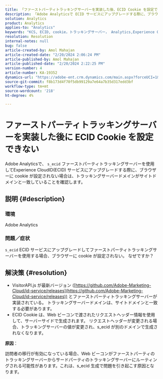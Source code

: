 ```yaml
---
title: 「ファーストパーティトラッキングサーバーを実装した後、ECID Cookie を設定できません」
description: 「Adobe Analyticsで ECID サービスにアップグレードする際に、ブラウザーで s_ecid Cookie が設定されない理由を説明します。」
solution: Analytics
product: Analytics
applies-to: "Analytics"
keywords: "KCS, ECID, cookie，トラッキングサーバー， Analytics,Experience CloudID"
resolution: Resolution
internal-notes: null
bug: false
article-created-by: Amol Mahajan
article-created-date: "2/20/2024 2:06:24 PM"
article-published-by: Amol Mahajan
article-published-date: "2/20/2024 2:22:25 PM"
version-number: 4
article-number: KA-19352
dynamics-url: "https://adobe-ent.crm.dynamics.com/main.aspx?forceUCI=1&pagetype=entityrecord&etn=knowledgearticle&id=c168863a-f9cf-ee11-9079-6045bd006295"
source-git-commit: f8b173d4f70f5db99129a7e64a7b35d317edd3bf
workflow-type: tm+mt
source-wordcount: '218'
ht-degree: 4%

---
```


# ファーストパーティトラッキングサーバーを実装した後に ECID Cookie を設定できない


Adobe Analyticsで、 `s_ecid` ファーストパーティトラッキングサーバーを使用してExperience CloudID(ECID) サービスにアップグレードする際に、ブラウザーに cookie が設定されない場合は、トラッキングサーバードメインがサイトドメインと一致していることを確認します。

## 説明 {#description}


### <b>環境</b>

Adobe Analytics



### <b>問題／症状</b>

`s_ecid` ECID サービスにアップグレードしてファーストパーティトラッキングサーバーを使用する場合、ブラウザーに cookie が設定されない。 なぜですか？


## 解決策 {#resolution}


- VisitorAPI.js が最新バージョン ([https://github.com/Adobe-Marketing-Cloud/id-service/releases](https://github.com/Adobe-Marketing-Cloud/id-service/releases)) とファーストパーティトラッキングサーバーが実装されている。 トラッキングサーバードメインは、サイトドメインと一致する必要があります。
- ECID Cookie は、Web ビーコンで渡されたリクエストヘッダー情報を使用して、サーバーサイドで生成されます。 リクエストヘッダーが変更される場合、トラッキングサーバーの値が変更され、s_ecid が別のドメインで生成されなくなります。


<b>原因</b>：

訪問者の移行が有効になっている場合、Web ビーコンがファーストパーティのトラッキングサーバーからサードパーティのトラッキングサーバーにルーティングされる可能性があります。これは、s_ecid 生成で問題を引き起こす原因となります。
